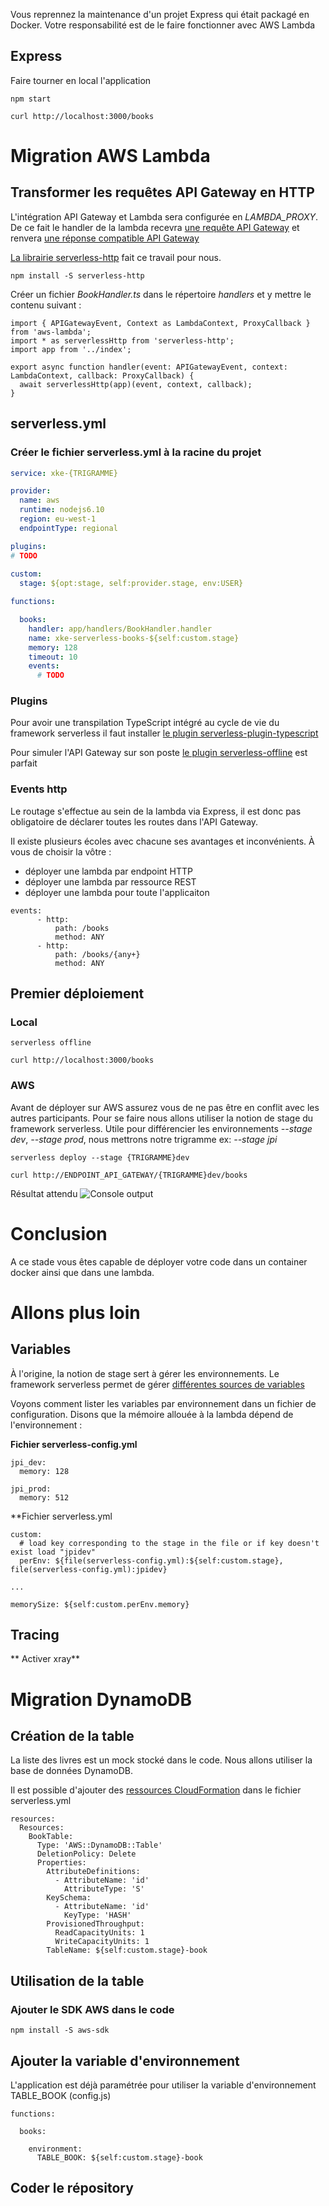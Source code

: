 
Vous reprennez la maintenance d'un projet Express qui était packagé en Docker.
Votre responsabilité est de le faire fonctionner avec AWS Lambda



## Express
Faire tourner en local l'application
```
npm start

curl http://localhost:3000/books
```




# Migration AWS Lambda

## Transformer les requêtes API Gateway en HTTP
L'intégration API Gateway et Lambda sera configurée en *LAMBDA_PROXY*. De ce fait le handler de la lambda recevra [une requête
API Gateway](https://docs.aws.amazon.com/apigateway/latest/developerguide/set-up-lambda-proxy-integrations.html#api-gateway-simple-proxy-for-lambda-input-format) et renvera [une réponse compatible API Gateway](https://docs.aws.amazon.com/apigateway/latest/developerguide/set-up-lambda-proxy-integrations.html#api-gateway-simple-proxy-for-lambda-output-format)


[La librairie serverless-http](https://www.npmjs.com/package/serverless-http) fait ce travail pour nous.

```
npm install -S serverless-http
```

Créer un fichier *BookHandler.ts* dans le répertoire *handlers* et y mettre le contenu suivant :
```typescrypt
import { APIGatewayEvent, Context as LambdaContext, ProxyCallback } from 'aws-lambda';
import * as serverlessHttp from 'serverless-http';
import app from '../index';

export async function handler(event: APIGatewayEvent, context: LambdaContext, callback: ProxyCallback) {
  await serverlessHttp(app)(event, context, callback);
}
```

## serverless.yml

### Créer le fichier serverless.yml à la racine du projet
```yml
service: xke-{TRIGRAMME}

provider:
  name: aws
  runtime: nodejs6.10
  region: eu-west-1
  endpointType: regional

plugins:
# TODO
  
custom:
  stage: ${opt:stage, self:provider.stage, env:USER}

functions:

  books:
    handler: app/handlers/BookHandler.handler
    name: xke-serverless-books-${self:custom.stage}
    memory: 128
    timeout: 10
    events:
      # TODO
```


### Plugins
Pour avoir une transpilation TypeScript intégré au cycle de vie du framework serverless il faut installer [le plugin serverless-plugin-typescript](https://www.npmjs.com/package/serverless-plugin-typescript)

Pour simuler l'API Gateway sur son poste [le plugin serverless-offline](https://www.npmjs.com/package/serverless-offline) est parfait

### Events http
Le routage s'effectue au sein de la lambda via Express, il est donc pas obligatoire de déclarer toutes les routes dans l'API Gateway. 

Il existe plusieurs écoles avec chacune ses avantages et inconvénients. À vous de choisir la vôtre :
 - déployer une lambda par endpoint HTTP
 - déployer une lambda par ressource REST
 - déployer une lambda pour toute l'applicaiton
 
 
```
events:
      - http:
          path: /books
          method: ANY
      - http:
          path: /books/{any+}
          method: ANY
```
 
 
## Premier déploiement
### Local
```
serverless offline

curl http://localhost:3000/books
```
### AWS

Avant de déployer sur AWS assurez vous de ne pas être en conflit avec les autres participants. Pour se faire nous allons utiliser 
la notion de stage du framework serverless. Utile pour différencier les environnements *--stage dev*, *--stage prod*, nous mettrons notre trigramme
ex: *--stage jpi*


```
serverless deploy --stage {TRIGRAMME}dev

curl http://ENDPOINT_API_GATEWAY/{TRIGRAMME}dev/books
```
Résultat attendu
![Console output](serverless-deloy-output1.png "Console output")


# Conclusion
A ce stade vous êtes capable de déployer votre code dans un container docker ainsi que dans une lambda. 

# Allons plus loin
## Variables
À l'origine, la notion de stage sert à gérer les environnements. Le framework serverless permet de gérer [différentes sources de variables](https://serverless.com/framework/docs/providers/aws/guide/variables/)

Voyons comment lister les variables par environnement dans un fichier de configuration. Disons que la mémoire allouée à la lambda dépend de l'environnement :


**Fichier serverless-config.yml**
```
jpi_dev:
  memory: 128

jpi_prod:
  memory: 512
```

**Fichier serverless.yml
```
custom:
  # load key corresponding to the stage in the file or if key doesn't exist load "jpidev"
  perEnv: ${file(serverless-config.yml):${self:custom.stage}, file(serverless-config.yml):jpidev}
  
...

memorySize: ${self:custom.perEnv.memory}
```

## Tracing

** Activer xray**



# Migration DynamoDB

## Création de la table
La liste des livres est un mock stocké dans le code. Nous allons utiliser la base de données DynamoDB.

Il est possible d'ajouter des [ressources CloudFormation](https://serverless.com/framework/docs/providers/aws/guide/resources/) dans le fichier serverless.yml
```
resources:
  Resources:
    BookTable:
      Type: 'AWS::DynamoDB::Table'
      DeletionPolicy: Delete
      Properties:
        AttributeDefinitions:
          - AttributeName: 'id'
            AttributeType: 'S'
        KeySchema:
          - AttributeName: 'id'
            KeyType: 'HASH'
        ProvisionedThroughput:
          ReadCapacityUnits: 1
          WriteCapacityUnits: 1
        TableName: ${self:custom.stage}-book
```

## Utilisation de la table
### Ajouter le SDK AWS dans le code

```
npm install -S aws-sdk
```


## Ajouter la variable d'environnement
L'application est déjà paramétrée pour utiliser la variable d'environnement TABLE_BOOK (config.js)

```
functions:

  books:
  
    environment:
      TABLE_BOOK: ${self:custom.stage}-book
```

## Coder le répository


